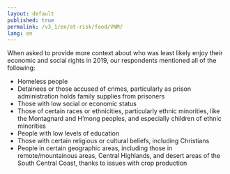 ```yaml
---
layout: default
published: true
permalink: /v3_1/en/at-risk/food/VNM/
lang: en
---
```


When asked to provide more context about who was least likely enjoy their economic and social rights in 2019, our respondents mentioned all of the following:
-	Homeless people 
-	Detainees or those accused of crimes, particularly as prison administration holds family supplies from prisoners
-	Those with low social or economic status
-	Those of certain races or ethnicities, particularly ethnic minorities, like the Montagnard and H’mong peoples, and especially children of ethnic minorities
-	People with low levels of education
-	Those with certain religious or cultural beliefs, including Christians
-	People in certain geographic areas, including those in remote/mountainous areas, Central Highlands, and desert areas of the South Central Coast, thanks to issues with crop production
